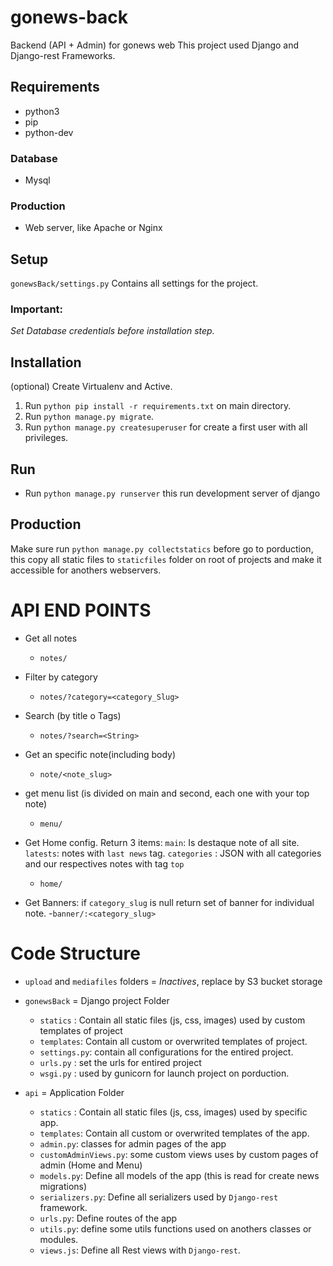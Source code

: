 # gonews-back
Backend (API + Admin) for gonews web
This project used Django and Django-rest Frameworks.

## Requirements

- python3
- pip
- python-dev

### Database
- Mysql

### Production
- Web server, like Apache or Nginx

## Setup
`gonewsBack/settings.py` Contains all settings for the project.
### Important:
_Set Database credentials before installation step._

## Installation

(optional) Create Virtualenv and Active.

1. Run `python pip install -r requirements.txt` on main directory.
2. Run `python manage.py migrate`.
3. Run `python manage.py createsuperuser` for create a first user with all privileges.

## Run 
- Run `python manage.py runserver` this run development server of django

## Production
Make sure run `python manage.py collectstatics` before go to porduction, this copy all static files to `staticfiles` folder on root of projects and make it accessible for anothers webservers.



# API END POINTS
- Get all notes
  - `notes/`
- Filter by category
  - `notes/?category=<category_Slug>`
- Search (by title o Tags)
  - `notes/?search=<String>`
- Get an specific note(including body) 
  - `note/<note_slug>`

- get menu list (is divided on main and second, each one with your top note)
  - `menu/`

- Get Home config. Return 3 items:
 `main`: Is destaque note of all site.
 `latests`: notes with `last news` tag. 
 `categories` : JSON with all categories and our respectives notes with tag `top`
  - `home/`

- Get Banners: if `category_slug` is null  return set of banner for individual note.
  -`banner/:<category_slug>`



# Code Structure
- `upload` and `mediafiles` folders = *Inactives*, replace by S3 bucket storage
- `gonewsBack` = Django project Folder
  - `statics` : Contain all static files (js, css, images) used by custom templates of project
  - `templates`: Contain all custom or overwrited templates of project.
  - `settings.py`: contain all configurations for the entired project.
  - `urls.py` : set the urls for entired project
  - `wsgi.py` : used by gunicorn for launch project on porduction.

- `api` = Application Folder
  - `statics` : Contain all static files (js, css, images) used by specific app.
  - `templates`: Contain all custom or overwrited templates of the app.
  - `admin.py`: classes for admin pages of the app
  - `customAdminViews.py`: some custom views uses by custom pages of admin (Home and Menu)
  - `models.py`: Define all models of the app (this is read for create news migrations)
  - `serializers.py`: Define all serializers used by `Django-rest` framework.
  - `urls.py`: Define routes of the app
  - `utils.py`: define some utils functions used on anothers classes or modules.
  - `views.js`: Define all Rest views with `Django-rest`.
